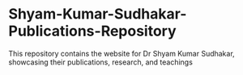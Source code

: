 # Shyam-Kumar-Sudhakar-Publications-Repository
This repository contains the website for Dr Shyam Kumar Sudhakar, showcasing their publications, research, and teachings
